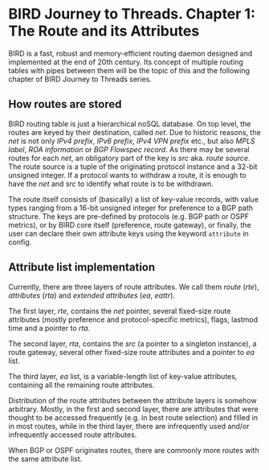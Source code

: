 # BIRD Journey to Threads. Chapter 1: The Route and its Attributes

BIRD is a fast, robust and memory-efficient routing daemon designed and
implemented at the end of 20th century. Its concept of multiple routing
tables with pipes between them will be the topic of this and the following
chapter of BIRD Journey to Threads series.

## How routes are stored

BIRD routing table is just a hierarchical noSQL database. On top level, the
routes are keyed by their destination, called *net*. Due to historic reasons,
the *net* is not only *IPv4 prefix*, *IPv6 prefix*, *IPv4 VPN prefix* etc.,
but also *MPLS label*, *ROA information* or *BGP Flowspec record*. As there may
be several routes for each *net*, an obligatory part of the key is *src* aka.
*route source*. The route source is a tuple of the originating protocol
instance and a 32-bit unsigned integer. If a protocol wants to withdraw a route,
it is enough to have the *net* and *src* to identify what route is to be withdrawn.

The route itself consists of (basically) a list of key-value records, with
value types ranging from a 16-bit unsigned integer for preference to a BGP path
structure. The keys are pre-defined by protocols (e.g. BGP path or OSPF
metrics), or by BIRD core itself (preference, route gateway), or finally, the
user can declare their own attribute keys using the keyword `attribute` in config.

## Attribute list implementation

Currently, there are three layers of route attributes. We call them *route*
(*rte*), *attributes* (*rta*) and *extended attributes* (*ea*, *eattr*).

The first layer, *rte*, contains the *net* pointer, several fixed-size route
attributes (mostly preference and protocol-specific metrics), flags, lastmod
time and a pointer to *rta*.

The second layer, *rta*, contains the *src* (a pointer to a singleton instance),
a route gateway, several other fixed-size route attributes and a pointer to
*ea* list.

The third layer, *ea* list, is a variable-length list of key-value attributes,
containing all the remaining route attributes.

Distribution of the route attributes between the attribute layers is somehow
arbitrary. Mostly, in the first and second layer, there are attributes that
were thought to be accessed frequently (e.g. in best route selection) and
filled in in most routes, while in the third layer, there are infrequently used
and/or infrequently accessed route attributes.



When BGP or OSPF originates routes, there are commonly more routes with the same attribute list. 

